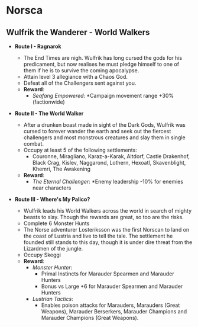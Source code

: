 # Norsca

## Wulfrik the Wanderer - World Walkers

* **Route I - Ragnarok**
  * The End Times are nigh. Wulfrik has long cursed the gods for his predicament, but now realises he must pledge himself to one of them if he is to survive the coming apocalypse.
  * Attain level 3 allegiance with a Chaos God.
   * Defeat all of the Challengers sent against you.
  * **Reward**:
	* _Seafang Empowered_: 
	  *Campaign movement range +30% (factionwide) 

* **Route II - The World Walker**
  * After a drunken boast made in sight of the Dark Gods, Wulfrik was cursed to forever wander the earth and seek out the fiercest challengers and most monstrous creatures and slay them in single combat.
  * Occupy at least 5 of the following settlements:
	* Couronne, Miragliano, Karaz-a-Karak, Altdorf, Castle Drakenhof, Black Crag, Kislev, Naggarond, Lothern, Hexoatl, Skavenblight, Khemri, The Awakening
  * **Reward**:
	* _The Eternal Challenger_: 
	  *Enemy leadership -10% for enemies near characters

* **Route III - Where's My Palico?**
  * Wulfrik leads his World Walkers across the world in search of mighty beasts to slay. Though the rewards are great, so too are the risks.
  * Complete 6 Monster Hunts
  * The Norse adventurer Losteriksson was the first Norscan to land on the coast of Lustria and live to tell the tale. The settlement he founded still stands to this day, though it is under dire threat from the Lizardmen of the jungle.
  * Occupy Skeggi
  * **Reward**:
	* _Monster Hunter_: 
	  * Primal Instincts for Marauder Spearmen and Marauder Hunters 
	  * Bonus vs Large +6 for Marauder Spearmen and Marauder Hunters 
	* _Lustrian Tactics_: 
	  * Enables poison attacks for Marauders, Marauders (Great Weapons), Marauder Berserkers, Marauder Champions and Marauder Champions (Great Weapons).
